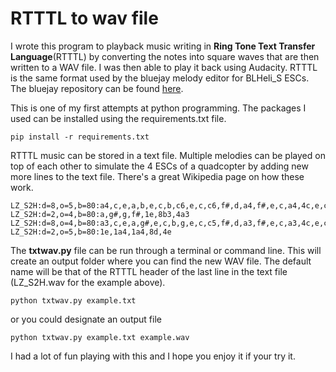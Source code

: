 # RTTTL to wav file

I wrote this program to playback music writing in **Ring Tone Text Transfer Language**(RTTTL) by converting the notes into square waves that are then written to a WAV file. I was then able to play it back using Audacity. RTTTL is the same format used by the bluejay melody editor for BLHeli_S ESCs. The bluejay repository can be found [here](https://github.com/mathiasvr/bluejay).

This is one of my first attempts at python programming. The packages I used can be installed using the requirements.txt file.
```
pip install -r requirements.txt
```

RTTTL music can be stored in a text file. Multiple melodies can be played on top of each other to simulate the 4 ESCs of a quadcopter by adding new more lines to the text file. There's a great Wikipedia page on how these work.
```
LZ_S2H:d=8,o=5,b=80:a4,c,e,a,b,e,c,b,c6,e,c,c6,f#,d,a4,f#,e,c,a4,4c,e,c,a4,g4,a4,a3
LZ_S2H:d=2,o=4,b=80:a,g#,g,f#,1e,8b3,4a3
LZ_S2H:d=8,o=4,b=80:a3,c,e,a,g#,e,c,b,g,e,c,c5,f#,d,a3,f#,e,c,a3,4c,e,c,a3,g3,a3,a
LZ_S2H:d=2,o=5,b=80:1e,1a4,1a4,8d,4e
```

The **txtwav.py** file can be run through a terminal or command line. This will create an output folder where you can find the new WAV file. The default name will be that of the RTTTL header of the last line in the text file (LZ_S2H.wav for the example above).
```
python txtwav.py example.txt
```

or you could designate an output file
```
python txtwav.py example.txt example.wav
```

I had a lot of fun playing with this and I hope you enjoy it if your try it.
